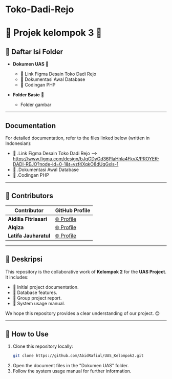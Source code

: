# Toko-Dadi-Rejo
# 🌟 Projek kelompok 3 🌟

## 📂 Daftar Isi Folder
- **Dokumen UAS** 📄
  - 📘 Link Figma Desain Toko Dadi Rejo
  - 📙 Dokumentasi Awal Database
  - 📗 Codingan PHP
    
- **Folder Basic** 📁
  - Folder gambar

---

## Documentation
For detailed documentation, refer to the files linked below (written in Indonesian):

- 📘 .Link Figma Desain Toko Dadi Rejo --> https://www.figma.com/design/bJqGDyGd36PlaHhla4FkvX/PROYEK-DADI-REJO?node-id=0-1&t=yzf4XqkO8dUqGxls-1
- 📙 .Dokumentasi Awal Database
- 📗 .Codingan PHP

---

## 🤝 Contributors
| Contributor       | GitHub Profile                                  |
|-------------------|-------------------------------------------------|
| **Aidilia Fitriasari**  | [🌐 Profile](https://github.com/sandraalmeera) |
| **Alqiza**              | [🌐 Profile](https://github.com/alqiza) |
| **Latifa Jauharatul**   | [🌐 Profile](https://github.com/yesicafapa) |

---

## 📝 Deskripsi
This repository is the collaborative work of **Kelompok 2** for the **UAS Project**. It includes:
- 📌 Initial project documentation.
- 📌 Database features.
- 📌 Group project report.
- 📌 System usage manual.

We hope this repository provides a clear understanding of our project. 😊

---

## 🚀 How to Use
1. Clone this repository locally:
   ```bash
   git clone https://github.com/AbidRafiul/UAS_Kelompok2.git
   ```
2. Open the document files in the "Dokumen UAS" folder.
3. Follow the system usage manual for further information.
